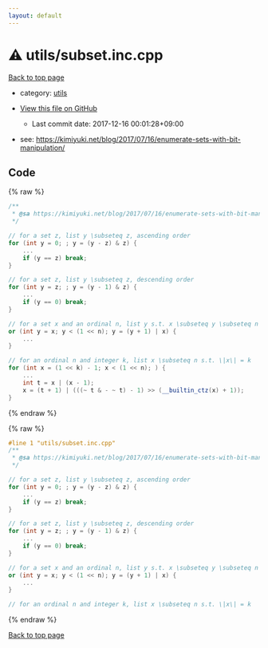 ```yaml
---
layout: default
---
```


<!-- mathjax config similar to math.stackexchange -->
<script type="text/javascript" async
  src="https://cdnjs.cloudflare.com/ajax/libs/mathjax/2.7.5/MathJax.js?config=TeX-MML-AM_CHTML">
</script>
<script type="text/x-mathjax-config">
  MathJax.Hub.Config({
    TeX: { equationNumbers: { autoNumber: "AMS" }},
    tex2jax: {
      inlineMath: [ ['$','$'] ],
      processEscapes: true
    },
    "HTML-CSS": { matchFontHeight: false },
    displayAlign: "left",
    displayIndent: "2em"
  });
</script>

<script type="text/javascript" src="https://cdnjs.cloudflare.com/ajax/libs/jquery/3.4.1/jquery.min.js"></script>
<script src="https://cdn.jsdelivr.net/npm/jquery-balloon-js@1.1.2/jquery.balloon.min.js" integrity="sha256-ZEYs9VrgAeNuPvs15E39OsyOJaIkXEEt10fzxJ20+2I=" crossorigin="anonymous"></script>
<script type="text/javascript" src="../../assets/js/copy-button.js"></script>
<link rel="stylesheet" href="../../assets/css/copy-button.css" />


# :warning: utils/subset.inc.cpp

<a href="../../index.html">Back to top page</a>

* category: <a href="../../index.html#2b3583e6e17721c54496bd04e57a0c15">utils</a>
* <a href="{{ site.github.repository_url }}/blob/master/utils/subset.inc.cpp">View this file on GitHub</a>
    - Last commit date: 2017-12-16 00:01:28+09:00


* see: <a href="https://kimiyuki.net/blog/2017/07/16/enumerate-sets-with-bit-manipulation/">https://kimiyuki.net/blog/2017/07/16/enumerate-sets-with-bit-manipulation/</a>


## Code

<a id="unbundled"></a>
{% raw %}
```cpp
/**
 * @sa https://kimiyuki.net/blog/2017/07/16/enumerate-sets-with-bit-manipulation/
 */

// for a set z, list y \subseteq z, ascending order
for (int y = 0; ; y = (y - z) & z) {
    ...
    if (y == z) break;
}

// for a set z, list y \subseteq z, descending order
for (int y = z; ; y = (y - 1) & z) {
    ...
    if (y == 0) break;
}

// for a set x and an ordinal n, list y s.t. x \subseteq y \subseteq n
or (int y = x; y < (1 << n); y = (y + 1) | x) {
    ...
}

// for an ordinal n and integer k, list x \subseteq n s.t. \|x\| = k
for (int x = (1 << k) - 1; x < (1 << n); ) {
    ...
    int t = x | (x - 1);
    x = (t + 1) | (((~ t & - ~ t) - 1) >> (__builtin_ctz(x) + 1));
}

```
{% endraw %}

<a id="bundled"></a>
{% raw %}
```cpp
#line 1 "utils/subset.inc.cpp"
/**
 * @sa https://kimiyuki.net/blog/2017/07/16/enumerate-sets-with-bit-manipulation/
 */

// for a set z, list y \subseteq z, ascending order
for (int y = 0; ; y = (y - z) & z) {
    ...
    if (y == z) break;
}

// for a set z, list y \subseteq z, descending order
for (int y = z; ; y = (y - 1) & z) {
    ...
    if (y == 0) break;
}

// for a set x and an ordinal n, list y s.t. x \subseteq y \subseteq n
or (int y = x; y < (1 << n); y = (y + 1) | x) {
    ...
}

// for an ordinal n and integer k, list x \subseteq n s.t. \|x\| = k

```
{% endraw %}

<a href="../../index.html">Back to top page</a>

